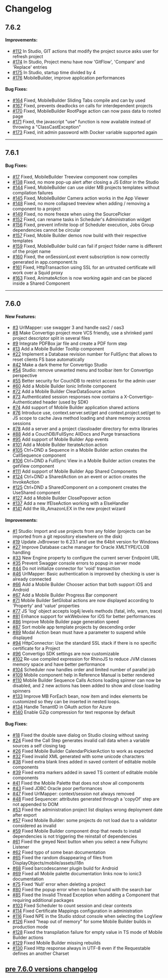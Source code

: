 # Changelog

## 7.6.2

#### Improvements:

- [#112](https://github.com/convertigo/convertigo/issues/112) In Studio, GIT actions that modify the project source asks user for refresh project
- [#174](https://github.com/convertigo/convertigo/issues/174) In Studio, Project menu have now 'GitFlow', 'Compare' and 'Replace' entries
- [#175](https://github.com/convertigo/convertigo/issues/175) In Studio, startup time divided by 4
- [#176](https://github.com/convertigo/convertigo/issues/176) MobileBuilder, improve application performances

#### Bug Fixes:
 
- [#164](https://github.com/convertigo/convertigo/issues/164) Fixed, MobileBuilder Sliding Tabs compile and can by used
- [#167](https://github.com/convertigo/convertigo/issues/167) Fixed, prevents deadlocks on calls for interdependent projects
- [#170](https://github.com/convertigo/convertigo/issues/170) Fixed, MobileBuilder RootPage action can now pass data to rooted page
- [#171](https://github.com/convertigo/convertigo/issues/171) Fixed, the javascript "use" function is now available instead of throwing a "ClassCastException"
- [#173](https://github.com/convertigo/convertigo/issues/173) Fixed, init admin password with Docker variable supported again

---

## 7.6.1

#### Bug Fixes:

- [#17](https://github.com/convertigo/convertigo/issues/17) Fixed, MobileBuilder Treeview component now compiles
- [#138](https://github.com/convertigo/convertigo/issues/138) Fixed, no more pop-up alert after closing a JS Editor in the Studio
- [#144](https://github.com/convertigo/convertigo/issues/144) Fixed, MobileBuilder can use older MB projects templates without compilation failures
- [#145](https://github.com/convertigo/convertigo/issues/145) Fixed, MobileBuilder Camera action works in the App Viewer
- [#148](https://github.com/convertigo/convertigo/issues/148) Fixed, no more collapsed treeview when adding / removing a component to a project
- [#149](https://github.com/convertigo/convertigo/issues/149) Fixed, no more freeze when using the SourcePicker
- [#152](https://github.com/convertigo/convertigo/issues/152) Fixed, can rename tasks in Scheduler's Administration widget
- [#156](https://github.com/convertigo/convertigo/issues/156) Fixed, prevent infinite loop of Scheduler execution, Jobs Group dependencies cannot be circular 
- [#157](https://github.com/convertigo/convertigo/issues/157) Fixed, Mobile Builder demos now build with their respective templates
- [#159](https://github.com/convertigo/convertigo/issues/159) Fixed, MobileBuilder build can fail if project folder name is different of the projet name
- [#160](https://github.com/convertigo/convertigo/issues/160) Fixed, the onSessionLost event subscription is now correctly generated in app.component.ts
- [#161](https://github.com/convertigo/convertigo/issues/161) Fixed, HttpTransaction using SSL for an untrusted certificate will work over a Squid proxy
- [#163](https://github.com/convertigo/convertigo/issues/163) Fixed, AnimateAction is now working again and can be placed inside a Shared Component

---

## 7.6.0

#### New Features:

- [#3](https://github.com/convertigo/convertigo/issues/3) UrlMapper: use swagger 3 and handle oas2 / oas3
- [#8](https://github.com/convertigo/convertigo/issues/8) Make Convertigo project more VCS friendly, use a shrinked yaml project descriptor split in several files
- [#9](https://github.com/convertigo/convertigo/issues/9) Integrate PDFBox jar file and create a PDF form step
- [#13](https://github.com/convertigo/convertigo/issues/13) Add a Mobile Builder Tooltip component
- [#22](https://github.com/convertigo/convertigo/issues/22) Implement a Database revision number for FullSync that allows to reset clients FS base automatically
- [#42](https://github.com/convertigo/convertigo/issues/42) Make a dark theme for Convertigo Studio
- [#54](https://github.com/convertigo/convertigo/issues/54) Studio: remove unwanted menu and toolbar item for Convertigo perspective
- [#55](https://github.com/convertigo/convertigo/issues/55) Better security for CouchDB to restrict access for the admin user
- [#60](https://github.com/convertigo/convertigo/issues/60) Add a Mobile Builder Ionic Infinite component
- [#72](https://github.com/convertigo/convertigo/issues/72) Add a Mobile Builder ClearDataSource action
- [#73](https://github.com/convertigo/convertigo/issues/73) Authenticated session responses now contains a X-Convertigo-Authenticated header (used by SDK)
- [#74](https://github.com/convertigo/convertigo/issues/74) Add support of Mobile Builder application shared actions
- [#76](https://github.com/convertigo/convertigo/issues/76) Introduce use, context.server.set/get and context.project.set/get to JS scope to cache Java method loading and share memory across sessions
- [#78](https://github.com/convertigo/convertigo/issues/78) Add a server and a project classloader directory for extra libraries
- [#88](https://github.com/convertigo/convertigo/issues/88) Add a CouchDB/FullSync AllDocs and Purge transactions
- [#95](https://github.com/convertigo/convertigo/issues/95) Add support of Mobile Builder App events
- [#101](https://github.com/convertigo/convertigo/issues/101) Add a Mobile Builder IterateAction action
- [#105](https://github.com/convertigo/convertigo/issues/105) Ctrl+DND a Sequence in a Mobile Builder action creates the CallSequence component
- [#106](https://github.com/convertigo/convertigo/issues/106) Ctrl+DND a FullSync View in a Mobile Builder action creates the getView component
- [#111](https://github.com/convertigo/convertigo/issues/111) Add support of Mobile Builder App Shared Components
- [#124](https://github.com/convertigo/convertigo/issues/124) Ctrl+DND a SharedAction on an event or action creates the InvokeAction
- [#125](https://github.com/convertigo/convertigo/issues/125) Ctrl+DND a SharedComponent on a component creates the UseShared component
- [#127](https://github.com/convertigo/convertigo/issues/127) Add a Mobile Builder ClosePopover action
- [#137](https://github.com/convertigo/convertigo/issues/137) Add a new IfElseAction working with a ElseHandler
- [#141](https://github.com/convertigo/convertigo/issues/141) Add the lib_AmazonLEX in the new project wizard

#### Improvements:

- [#1](https://github.com/convertigo/convertigo/issues/1) Studio: Import and use projects from any folder (projects can be imported from a git repository elsewhere on the disk)
- [#19](https://github.com/convertigo/convertigo/issues/19) Update JxBrowser to 6.23.1 and use the 64bit version for Windows
- [#27](https://github.com/convertigo/convertigo/issues/27) Improve Database cache manager for Oracle XMLTYPE/CLOB handling
- [#33](https://github.com/convertigo/convertigo/issues/33) New Engine property to configure the current server Endpoint URL
- [#35](https://github.com/convertigo/convertigo/issues/35) Prevent Swagger console errors to popup in server mode
- [#44](https://github.com/convertigo/convertigo/issues/44) Do not initialize connector for 'void' transaction
- [#46](https://github.com/convertigo/convertigo/issues/46) UrlMapper: Basic authentication is improved by checking is user is already connected
- [#66](https://github.com/convertigo/convertigo/issues/66) Add a Mobile Builder Chooser action that both support iOS and Android
- [#67](https://github.com/convertigo/convertigo/issues/67) Add a Mobile Builder Progress Bar component
- [#71](https://github.com/convertigo/convertigo/issues/71) Mobile Builder SetGlobal actions are now displayed according to 'Property' and 'value' properties
- [#77](https://github.com/convertigo/convertigo/issues/77) JS 'log' object accepts log4j levels methods (fatal, info, warn, trace)
- [#81](https://github.com/convertigo/convertigo/issues/81) Enhance support for wkWebview for iOS for better performances
- [#86](https://github.com/convertigo/convertigo/issues/86) Improve Mobile Builder page generation speed
- [#87](https://github.com/convertigo/convertigo/issues/87) Sort mobile app template projects by descending order
- [#89](https://github.com/convertigo/convertigo/issues/89) Modal Action bean must have a parameter to suspend while displayed
- [#94](https://github.com/convertigo/convertigo/issues/94) HttpConnector: Use the standard SSL stack if there is no specific certificate for a Project
- [#96](https://github.com/convertigo/convertigo/issues/96) Convertigo SDK settings are now customizable
- [#102](https://github.com/convertigo/convertigo/issues/102) Re-use compiled expression for RhinoJS to reduce JVM classes memory space and have better performance
- [#104](https://github.com/convertigo/convertigo/issues/104) Scheduler now handles order and limited number of parallel job
- [#109](https://github.com/convertigo/convertigo/issues/109) Mobile component help in Reference Manual is better rendered
- [#110](https://github.com/convertigo/convertigo/issues/110) Mobile Builder Sequence Calls Actions loading spinner can now be disabled, and 2 new actions has been added to show and close loading spinners
- [#133](https://github.com/convertigo/convertigo/issues/133) Improve MB ForEach bean, now item and index elements be customized so they can be inserted in nested loops.
- [#134](https://github.com/convertigo/convertigo/issues/134) Handle TenantID in OAuth action for Azure
- [#140](https://github.com/convertigo/convertigo/issues/140) Enable GZip compression for text response by default

#### Bug Fixes:

- [#18](https://github.com/convertigo/convertigo/issues/18) Fixed the double save dialog on Studio closing without saving
- [#24](https://github.com/convertigo/convertigo/issues/24) Fixed the Call Step generates invalid call data when a variable sources a self closing tag
- [#26](https://github.com/convertigo/convertigo/issues/26) Fixed Mobile Builder CalendarPickerAction to work as expected
- [#32](https://github.com/convertigo/convertigo/issues/32) Fixed invalid XML generated with some unicode characters
- [#38](https://github.com/convertigo/convertigo/issues/38) Fixed extra blank lines added in saved content of editable mobile components
- [#39](https://github.com/convertigo/convertigo/issues/39) Fixed extra markers added in saved TS content of editable mobile components
- [#41](https://github.com/convertigo/convertigo/issues/41) Fixed the Mobile Palette that does not show all components
- [#43](https://github.com/convertigo/convertigo/issues/43) Fixed JDBC Oracle poor performances
- [#47](https://github.com/convertigo/convertigo/issues/47) Fixed UrlMapper: context/session not always removed
- [#48](https://github.com/convertigo/convertigo/issues/48) Fixed Sequencer: attributes generated through a 'copyOf' step are not appended to DOM
- [#53](https://github.com/convertigo/convertigo/issues/53) Fixed the administration project list displays wrong deployment date after export
- [#57](https://github.com/convertigo/convertigo/issues/57) Fixed Mobile Builder: some projects do not load due to a validator considered as invalid
- [#59](https://github.com/convertigo/convertigo/issues/59) Fixed Mobile Builder component drop that needs to install dependencies is not triggering the reinstall of dependencies
- [#61](https://github.com/convertigo/convertigo/issues/61) Fixed the greyed Next button when you select a new Fullsync Listener
- [#62](https://github.com/convertigo/convertigo/issues/62) Fixed typo of some bean documentation
- [#65](https://github.com/convertigo/convertigo/issues/65) Fixed the random disappearing of files from DisplayObjects/mobile/assets/i18n
- [#68](https://github.com/convertigo/convertigo/issues/68) Fixed barcodescanner plugin build for Android
- [#69](https://github.com/convertigo/convertigo/issues/69) Fixed all Mobile palette documentation links now to ionic3 documentation
- [#75](https://github.com/convertigo/convertigo/issues/75) Fixed ‘Null’ error when deleting a project
- [#80](https://github.com/convertigo/convertigo/issues/80) Fixed the popup error when no bean found with the search bar
- [#85](https://github.com/convertigo/convertigo/issues/85) Fixed the Invalid Thread Exception when adding a Component that requiring additional packages
- [#103](https://github.com/convertigo/convertigo/issues/103) Fixed Scheduler to count session and clear contexts
- [#114](https://github.com/convertigo/convertigo/issues/114) Fixed Certificate Mappings configuration in administration
- [#116](https://github.com/convertigo/convertigo/issues/116) Fixed NPE in the Studio stdout console when selecting the LogView
- [#126](https://github.com/convertigo/convertigo/issues/126) Fixed "heap out of memory" for some Mobile Builder builds in production mode
- [#128](https://github.com/convertigo/convertigo/issues/128) Fixed the transpilation failure for empty value in TS mode of Mobile Builder actions
- [#129](https://github.com/convertigo/convertigo/issues/129) Fixed Mobile Builder missing rebuilds 
- [#130](https://github.com/convertigo/convertigo/issues/130) Fixed Http response always in UTF-8 even if the Requestable defines an another Charset

## [pre 7.6.0 versions changelog](CHANGELOG.pre.7-6-0.md)
